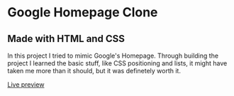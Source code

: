 # Google Homepage Clone

## Made with HTML and CSS

In this project I tried to mimic Google's Homepage.
Through building the project I learned the basic stuff, like CSS positioning and lists, it might have taken me more than it should, but it was definetely worth it.

<a href="https://ionutianchis.github.io/google-homepage/">Live preview</a>

<img src="images/project-preview.png" alt='' >
